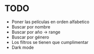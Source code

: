 # TODO

- Poner las películas en orden alfabetico
- Buscar por nombre
- Buscar por año -> range
- Buscar por género
- Los filtros se tienen que cumplimentar
- Dark mode
